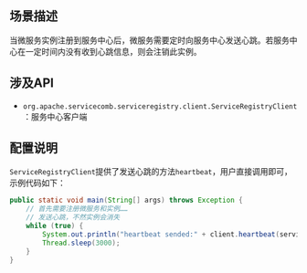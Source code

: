 ## 场景描述

当微服务实例注册到服务中心后，微服务需要定时向服务中心发送心跳。若服务中心在一定时间内没有收到心跳信息，则会注销此实例。

## 涉及API

* `org.apache.servicecomb.serviceregistry.client.ServiceRegistryClient`：服务中心客户端

## 配置说明

`ServiceRegistryClient`提供了发送心跳的方法`heartbeat`，用户直接调用即可，示例代码如下：

```java
public static void main(String[] args) throws Exception {
    // 首先需要注册微服务和实例……
    // 发送心跳，不然实例会消失
    while (true) {
        System.out.println("heartbeat sended:" + client.heartbeat(service2.getServiceId(), instance.getInstanceId()));
        Thread.sleep(3000);
    }
}
```



